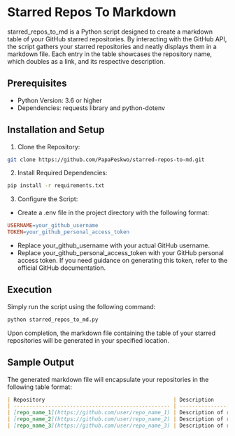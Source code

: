 # Starred Repos To Markdown

starred_repos_to_md is a Python script designed to create a markdown table of your GitHub starred repositories. By interacting with the GitHub API, the script gathers your starred repositories and neatly displays them in a markdown file. Each entry in the table showcases the repository name, which doubles as a link, and its respective description.

## Prerequisites

- Python Version: 3.6 or higher
- Dependencies: requests library and python-dotenv

## Installation and Setup

1. Clone the Repository:

```bash
git clone https://github.com/PapaPeskwo/starred-repos-to-md.git
```

2. Install Required Dependencies:

```bash
pip install -r requirements.txt
```

3. Configure the Script:

- Create a .env file in the project directory with the following format:

```makefile
USERNAME=your_github_username
TOKEN=your_github_personal_access_token
```
- Replace your_github_username with your actual GitHub username.
- Replace your_github_personal_access_token with your GitHub personal access token. If you need guidance on generating this token, refer to the official GitHub documentation.

## Execution

Simply run the script using the following command:

```bash
python starred_repos_to_md.py
```

Upon completion, the markdown file containing the table of your starred repositories will be generated in your specified location.

## Sample Output

The generated markdown file will encapsulate your repositories in the following table format:

```markdown
| Repository                                         | Description                |
| -------------------------------------------------- | -------------------------- |
| [repo_name_1](https://github.com/user/repo_name_1) | Description of repo_name_1 |
| [repo_name_2](https://github.com/user/repo_name_2) | Description of repo_name_2 |
| [repo_name_3](https://github.com/user/repo_name_3) | Description of repo_name_3 |
```